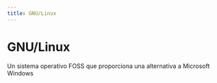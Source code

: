 ```yaml
---
title: GNU/Linux
---
```

# GNU/Linux

Un sistema operativo FOSS que proporciona una alternativa a Microsoft Windows